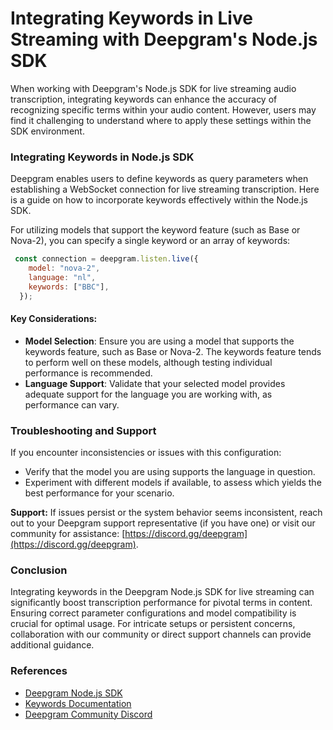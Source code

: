 # Integrating Keywords in Live Streaming with Deepgram's Node.js SDK

When working with Deepgram's Node.js SDK for live streaming audio transcription, integrating keywords can enhance the accuracy of recognizing specific terms within your audio content. However, users may find it challenging to understand where to apply these settings within the SDK environment.

### Integrating Keywords in Node.js SDK

Deepgram enables users to define keywords as query parameters when establishing a WebSocket connection for live streaming transcription. Here is a guide on how to incorporate keywords effectively within the Node.js SDK.

For utilizing models that support the keyword feature (such as Base or Nova-2), you can specify a single keyword or an array of keywords:

```javascript
 const connection = deepgram.listen.live({
    model: "nova-2",
    language: "nl",
    keywords: ["BBC"],
  });
```

#### Key Considerations:

- **Model Selection**: Ensure you are using a model that supports the keywords feature, such as Base or Nova-2. The keywords feature tends to perform well on these models, although testing individual performance is recommended.
- **Language Support**: Validate that your selected model provides adequate support for the language you are working with, as performance can vary.

### Troubleshooting and Support

If you encounter inconsistencies or issues with this configuration: 
 - Verify that the model you are using supports the language in question.
 - Experiment with different models if available, to assess which yields the best performance for your scenario.

**Support:** If issues persist or the system behavior seems inconsistent, reach out to your Deepgram support representative (if you have one) or visit our community for assistance: [https://discord.gg/deepgram](https://discord.gg/deepgram).

### Conclusion

Integrating keywords in the Deepgram Node.js SDK for live streaming can significantly boost transcription performance for pivotal terms in content. Ensuring correct parameter configurations and model compatibility is crucial for optimal usage. For intricate setups or persistent concerns, collaboration with our community or direct support channels can provide additional guidance.

### References

- [Deepgram Node.js SDK](https://github.com/deepgram/deepgram-js-sdk)
- [Keywords Documentation](https://developers.deepgram.com/docs/keywords)
- [Deepgram Community Discord](https://discord.gg/deepgram)